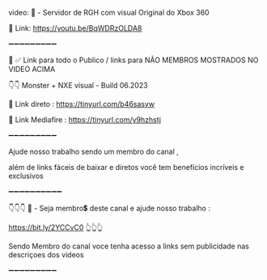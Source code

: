 video:
📌 - Servidor de RGH com visual Original do Xbox 360

🔗 Link: https://youtu.be/BqWDRzOLDA8

➖➖➖➖➖➖➖➖➖

🔔
✅ Link para todo o Publico / links para NÃO MEMBROS 
MOSTRADOS NO VIDEO ACIMA 

👇👇
Monster +  NXE visual - Build 06.2023

🔗 Link direto : https://tinyurl.com/b46sasvw

🔗 Link Mediafire : https://tinyurl.com/y9hzhstj


➖➖➖➖➖➖➖➖➖

Ajude nosso trabalho sendo um membro do canal ,
 
além de links fáceis de baixar e diretos 
você tem benefícios incríveis e exclusivos 

➖➖➖➖➖➖➖➖➖➖

👇👇👇
📌 - Seja membro💲 deste canal e ajude nosso trabalho :

https://bit.ly/2YCCvC0
👆👆👆

Sendo Membro do canal voce tenha acesso a links 
sem publicidade nas descriçoes dos videos 

➖➖➖➖➖➖➖➖➖
